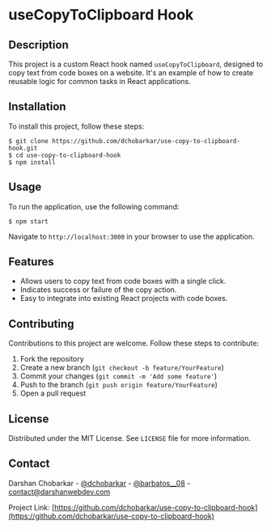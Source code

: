 # useCopyToClipboard Hook

## Description

This project is a custom React hook named `useCopyToClipboard`, designed to copy text from code boxes on a website. It's an example of how to create reusable logic for common tasks in React applications.

## Installation

To install this project, follow these steps:

    $ git clone https://github.com/dchobarkar/use-copy-to-clipboard-hook.git
    $ cd use-copy-to-clipboard-hook
    $ npm install

## Usage

To run the application, use the following command:

    $ npm start

Navigate to `http://localhost:3000` in your browser to use the application.

## Features

- Allows users to copy text from code boxes with a single click.
- Indicates success or failure of the copy action.
- Easy to integrate into existing React projects with code boxes.

## Contributing

Contributions to this project are welcome. Follow these steps to contribute:

1. Fork the repository
2. Create a new branch (`git checkout -b feature/YourFeature`)
3. Commit your changes (`git commit -m 'Add some feature'`)
4. Push to the branch (`git push origin feature/YourFeature`)
5. Open a pull request

## License

Distributed under the MIT License. See `LICENSE` file for more information.

## Contact

Darshan Chobarkar - [@dchobarkar](https://www.linkedin.com/in/dchobarkar/) - [@barbatos\_\_08](https://twitter.com/barbatos__08) - contact@darshanwebdev.com

Project Link: [https://github.com/dchobarkar/use-copy-to-clipboard-hook](https://github.com/dchobarkar/use-copy-to-clipboard-hook)
